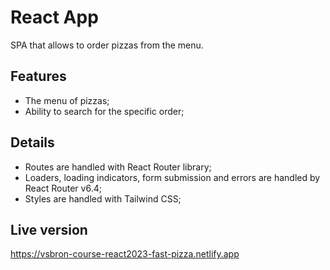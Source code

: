 # React App

SPA that allows to order pizzas from the menu.

## Features

- The menu of pizzas;
- Ability to search for the specific order;

## Details

- Routes are handled with React Router library;
- Loaders, loading indicators, form submission and errors are handled by React Router v6.4;
- Styles are handled with Tailwind CSS;

## Live version

https://vsbron-course-react2023-fast-pizza.netlify.app
